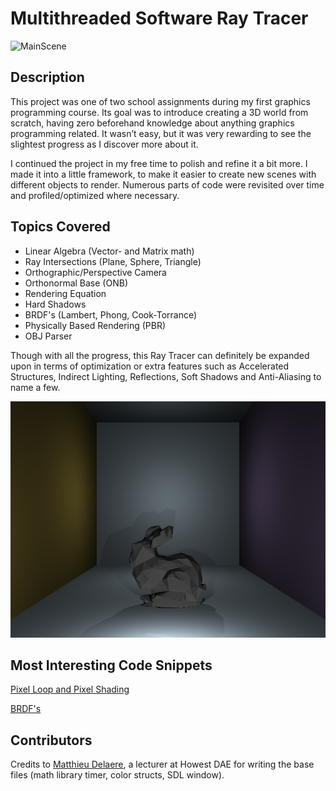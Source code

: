 # Multithreaded Software Ray Tracer
![MainScene](/Screenshots/MainScene_Animated.gif)

## Description
This project was one of two school assignments during my first graphics programming course. Its goal was to introduce creating a 3D world from scratch, having zero beforehand knowledge about anything graphics programming related. It wasn’t easy, but it was very rewarding to see the slightest progress as I discover more about it.

I continued the project in my free time to polish and refine it a bit more. I made it into a little framework, to make it easier to create new scenes with different objects to render. Numerous parts of code were revisited over time and profiled/optimized where necessary.

## Topics Covered
* Linear Algebra (Vector- and Matrix math)
* Ray Intersections (Plane, Sphere, Triangle)
* Orthographic/Perspective Camera
* Orthonormal Base (ONB)
* Rendering Equation
* Hard Shadows
* BRDF's (Lambert, Phong, Cook-Torrance)
* Physically Based Rendering (PBR)
* OBJ Parser

Though with all the progress, this Ray Tracer can definitely be expanded upon in terms of optimization or extra features such as Accelerated Structures, Indirect Lighting, Reflections, Soft Shadows and Anti-Aliasing to name a few.

![BunnyScene](/Screenshots/BunnyScene.png)

## Most Interesting Code Snippets
[Pixel Loop and Pixel Shading](https://github.com/jarnepeire/RayTracer/blob/main/source/ERenderer.cpp)

[BRDF's](https://github.com/jarnepeire/RayTracer/blob/main/source/BRDF.cpp)

## Contributors
Credits to [Matthieu Delaere](https://www.linkedin.com/in/matthieu-delaere/), a lecturer at Howest DAE for writing the base files (math library timer, color structs, SDL window). 

